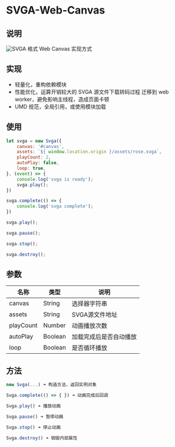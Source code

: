 # SVGA-Web-Canvas

## 说明

![SVGA](http://code.yy.com/ued/SVGA-Format) 格式 Web Canvas 实现方式

## 实现

* 轻量化，重构依赖模块
* 性能优化，运算开销较大的 SVGA 源文件下载转码过程 迁移到 web worker，避免影响主线程，造成页面卡顿
* UMD 规范，全局引用，或使用模块加载


## 使用

```js
let svga = new Svga({
	canvas: '#canvas',
	assets: `${ window.location.origin }/assets/rose.svga`,
	playCount: 2,
	autoPlay: false,
	loop: true,
}, (event) => {
	console.log('svga is ready');
	svga.play();
})

svga.complete(() => {
	console.log('svga complete');
})

svga.play();

svga.pause();

svga.stop();

svga.destroy();
```

## 参数

| 名称 | 类型 | 说明 |
|-----|------|-----|
| canvas | String | 选择器字符串 |
| assets | String | SVGA源文件地址 |
| playCount | Number | 动画播放次数 |
| autoPlay | Boolean | 加载完成后是否自动播放 |
| loop | Boolean | 是否循环播放 |

## 方法

```js
new Svga(...) ➜ 构造方法，返回实例对象

Svga.complete(() => { }) ➜ 动画完成后回调

Svga.play() ➜ 播放动画

Svga.pause() ➜ 暂停动画

Svga.stop() ➜ 停止动画

Svga.destroy() ➜ 销毁内部属性
```
